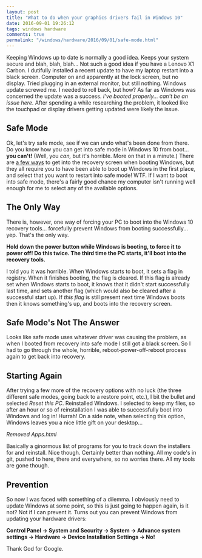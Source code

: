 ```yaml
---
layout: post
title: "What to do when your graphics drivers fail in Windows 10"
date: 2016-09-01 19:26:12
tags: windows hardware
comments: true
permalink: "/windows/hardware/2016/09/01/safe-mode.html"
---
```


Keeping Windows up to date is normally a good idea. Keeps your system secure and blah, blah, blah...
Not such a good idea if you have a Lenovo X1 Carbon. I dutifully installed a recent update to have my laptop restart into a black screen. Computer on and apparently at the lock screen, but no display. Tried plugging in an external monitor, but still nothing. Windows update screwed me. I needed to roll back, but how? As far as Windows was concerned the update was a success. _I've booted properly... can't be an issue here._ After spending a while researching the problem, it looked like the touchpad or display drivers getting updated were likely the issue.

## Safe Mode

[safe-mode]: http://www.digitalcitizen.life/4-ways-boot-safe-mode-windows-10

Ok, let's try safe mode, see if we can undo what's been done from there. Do you know how you can get into safe mode in Windows 10 from boot... **you can't!** (Well, you _can,_ but it's horrible. More on that in a minute.) There are [a few ways][safe-mode] to get into the recovery screen when booting Windows, but they all require you to have been able to boot up Windows in the first place, and select that you want to restart into safe mode! WTF. If I want to boot into safe mode, there's a fairly good chance my computer isn't running well enough for me to select any of the available options.

## The Only Way

There is, however, one way of forcing your PC to boot into the Windows 10 recovery tools... forcefully prevent Windows from booting successfully... yep. That's the only way.

**Hold down the power button while Windows is booting, to force it to power off! Do this twice. The third time the PC starts, it'll boot into the recovery tools.**

I told you it was horrible. When Windows starts to boot, it sets a flag in registry. When it finishes booting, the flag is cleared. If this flag is already set when Windows starts to boot, it knows that it didn't start successfully last time, and sets another flag (which would also be cleared after a successful start up). If _this flag_ is still present next time Windows boots then it knows something's up, and boots into the recovery screen.

## Safe Mode's Not The Answer

Looks like safe mode uses whatever driver was causing the problem, as when I booted from recovery into safe mode I still got a black screen. So I had to go through the whole, horrible, reboot-power-off-reboot process again to get back into recovery.

## Starting Again

After trying a few more of the recovery options with no luck (the three different safe modes, going back to a restore point, etc.), I bit the bullet and selected _Reset this PC_. Reinstalled Windows. I selected to keep my files, so after an hour or so of reinstallation I was able to successfully boot into Windows and log in! Hurrah!
On a side note, when selecting this option, Windows leaves you a nice little gift on your desktop...

_Removed Apps.html_

Basically a ginormous list of programs for you to track down the installers for and reinstall. Nice though. Certainly better than nothing. All my code's in git, pushed to here, there and everywhere, so no worries there. All my tools are gone though.

## Prevention

So now I was faced with something of a dilemma. I obviously need to update Windows at some point, so this is just going to happen again, is it not? Not if I can prevent it. Turns out you can prevent Windows from updating your hardware drivers:

**Control Panel -> System and Security -> System -> Advance system settings -> Hardware -> Device Installation Settings -> No!**

Thank God for Google.
